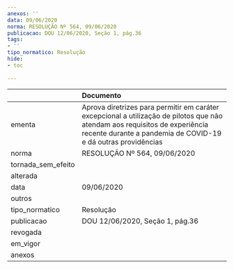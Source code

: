 ```yaml
---
anexos: ''
data: 09/06/2020
norma: RESOLUÇÃO Nº 564, 09/06/2020
publicacao: DOU 12/06/2020, Seção 1, pág.36
tags:
- ''
tipo_normatico: Resolução
hide: 
- toc 
 
---
```


|                    | Documento                                                                                                                                                                                    |
|:-------------------|:---------------------------------------------------------------------------------------------------------------------------------------------------------------------------------------------|
| ementa             | Aprova diretrizes para permitir em caráter excepcional a utilização de pilotos que não atendam aos requisitos de experiência recente durante a pandemia de COVID-19 e dá outras providências |
| norma              | RESOLUÇÃO Nº 564, 09/06/2020                                                                                                                                                                 |
| tornada_sem_efeito |                                                                                                                                                                                              |
| alterada           |                                                                                                                                                                                              |
| data               | 09/06/2020                                                                                                                                                                                   |
| outros             |                                                                                                                                                                                              |
| tipo_normatico     | Resolução                                                                                                                                                                                    |
| publicacao         | DOU 12/06/2020, Seção 1, pág.36                                                                                                                                                              |
| revogada           |                                                                                                                                                                                              |
| em_vigor           |                                                                                                                                                                                              |
| anexos             |                                                                                                                                                                                              |